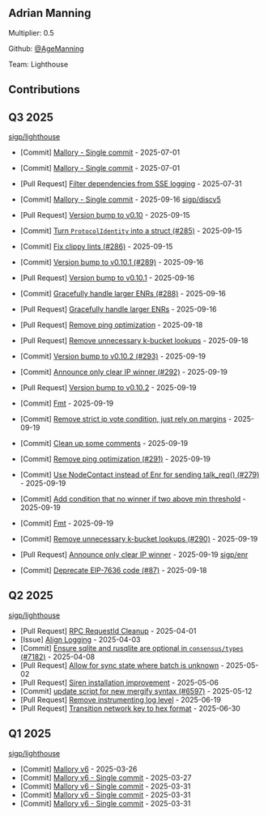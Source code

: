 
## Adrian Manning
Multiplier: 0.5

Github: [@AgeManning](https://github.com/AgeManning)

Team: Lighthouse

## Contributions

## Q3 2025


[sigp/lighthouse](https://github.com/sigp/lighthouse)
* [Commit] [Mallory - Single commit](https://github.com/sigp/lighthouse/commit/8c74f4c9c90a1ffaef22fd6876e824068f005815) - 2025-07-01
* [Commit] [Mallory - Single commit](https://github.com/sigp/lighthouse/commit/9e23b14621d65136ecea2b50a0ceafb70372308a) - 2025-07-01
* [Pull Request] [Filter dependencies from SSE logging](https://github.com/sigp/lighthouse/pull/7819) - 2025-07-31

* [Commit] [Mallory - Single commit](https://github.com/sigp/lighthouse/commit/7b40801ccecd672157323ac0b20de07dd4f8fa9a) - 2025-09-16
[sigp/discv5](https://github.com/sigp/discv5)
* [Pull Request] [Version bump to v0.10](https://github.com/sigp/discv5/pull/287) - 2025-09-15
* [Commit] [Turn `ProtocolIdentity` into a struct (#285)](https://github.com/sigp/discv5/commit/17ba908763754889a4198d93edc7c710b46b6680) - 2025-09-15
* [Commit] [Fix clippy lints (#286)](https://github.com/sigp/discv5/commit/6ef4928ed5f9c53df2d95f38a84769dfabf1b617) - 2025-09-15
* [Commit] [Version bump to v0.10.1 (#289)](https://github.com/sigp/discv5/commit/78f71c056a8f5f67fb1267f5249254592fda0527) - 2025-09-16
* [Pull Request] [Version bump to v0.10.1](https://github.com/sigp/discv5/pull/289) - 2025-09-16
* [Commit] [Gracefully handle larger ENRs (#288)](https://github.com/sigp/discv5/commit/8946bbd844459478a303d5b5c1df4d9d7b5edf8f) - 2025-09-16
* [Pull Request] [Gracefully handle larger ENRs](https://github.com/sigp/discv5/pull/288) - 2025-09-16
* [Pull Request] [Remove ping optimization](https://github.com/sigp/discv5/pull/291) - 2025-09-18
* [Pull Request] [Remove unnecessary k-bucket lookups](https://github.com/sigp/discv5/pull/290) - 2025-09-18

* [Commit] [Version bump to v0.10.2 (#293)](https://github.com/sigp/discv5/commit/021145b267927fabd5a1323dd7bee55e0a46ae5a) - 2025-09-19
* [Commit] [Announce only clear IP winner (#292)](https://github.com/sigp/discv5/commit/42d6ac55de3c779e78bfbfeca3d0da1bb9adbf11) - 2025-09-19
* [Pull Request] [Version bump to v0.10.2](https://github.com/sigp/discv5/pull/293) - 2025-09-19
* [Commit] [Fmt](https://github.com/sigp/discv5/commit/034854c52e99b80ff607d2ef77d712186da07cf5) - 2025-09-19
* [Commit] [Remove strict ip vote condition, just rely on margins](https://github.com/sigp/discv5/commit/a36b88217e6da001402c1d0c3082de6bc41e3294) - 2025-09-19
* [Commit] [Clean up some comments](https://github.com/sigp/discv5/commit/0ed467cb3996bca3d9bd8dc22124125e70447368) - 2025-09-19
* [Commit] [Remove ping optimization (#291)](https://github.com/sigp/discv5/commit/e9e14ef641aba6e36d99648dbe73d9eda5b93866) - 2025-09-19
* [Commit] [Use NodeContact instead of Enr for sending talk_req() (#279)](https://github.com/sigp/discv5/commit/e2ac53b8f68985671587d0567c051b1c734dfff1) - 2025-09-19
* [Commit] [Add condition that no winner if two above min threshold](https://github.com/sigp/discv5/commit/86227a350a1a15ffbcaa74906d5ae8c136f572c1) - 2025-09-19
* [Commit] [Fmt](https://github.com/sigp/discv5/commit/4e9ab2e687b0998ed2fbf6b987e39a68d517c048) - 2025-09-19
* [Commit] [Remove unnecessary k-bucket lookups (#290)](https://github.com/sigp/discv5/commit/a472fc32e14b0909a9d12eb590a903851dd64226) - 2025-09-19
* [Pull Request] [Announce only clear IP winner](https://github.com/sigp/discv5/pull/292) - 2025-09-19
[sigp/enr](https://github.com/sigp/enr)
* [Commit] [Deprecate EIP-7636 code (#87)](https://github.com/sigp/enr/commit/08b92300f953f6b316d4259ac683291df7050172) - 2025-09-18
## Q2 2025


[sigp/lighthouse](https://github.com/sigp/lighthouse)
* [Pull Request] [RPC RequestId Cleanup](https://github.com/sigp/lighthouse/pull/7238) - 2025-04-01
* [Issue] [Align Logging](https://github.com/sigp/lighthouse/issues/7249) - 2025-04-03
* [Commit] [Ensure sqlite and rusqlite are optional in `consensus/types` (#7182)](https://github.com/sigp/lighthouse/commit/9dce729cb6a0a1219c06aa3e4328d0b387deea44) - 2025-04-08
* [Pull Request] [Allow for sync state where batch is unknown](https://github.com/sigp/lighthouse/pull/7391) - 2025-05-02
* [Pull Request] [Siren installation improvement](https://github.com/sigp/lighthouse/pull/7404) - 2025-05-06
* [Commit] [update script for new mergify syntax (#6597)](https://github.com/sigp/lighthouse/commit/dc73791f35dff0484a35ddedba4b58c6ca34c3c9) - 2025-05-12
* [Pull Request] [Remove instrumenting log level](https://github.com/sigp/lighthouse/pull/7620) - 2025-06-19
* [Pull Request] [Transition network key to hex format](https://github.com/sigp/lighthouse/pull/7665) - 2025-06-30
## Q1 2025

[sigp/lighthouse](https://github.com/sigp/lighthouse)
* [Commit] [Mallory v6](https://github.com/sigp/lighthouse/commit/4d5428579d539ce8b56726b6fe7addb58ab784a2) - 2025-03-26
* [Commit] [Mallory v6 - Single commit](https://github.com/sigp/lighthouse/commit/93761b3abd0803f2969470c69690ba2820a5db29) - 2025-03-27
* [Commit] [Mallory v6 - Single commit](https://github.com/sigp/lighthouse/commit/b3b1924f7d22c36c5bf5b5cc655364c83b4f7793) - 2025-03-31
* [Commit] [Mallory v6 - Single commit](https://github.com/sigp/lighthouse/commit/fea96d94310abe50d3d99c10a8a5f2b4449edc93) - 2025-03-31
* [Commit] [Mallory v6 - Single commit](https://github.com/sigp/lighthouse/commit/951673567aa856fcffb9666737c566b300570869) - 2025-03-31
